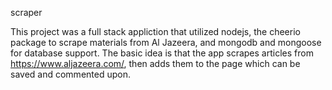 scraper

This project was a full stack appliction that utilized nodejs, the cheerio package to scrape materials from Al Jazeera, and mongodb and mongoose for database support. The basic idea is that the app scrapes articles from https://www.aljazeera.com/, then adds them to the page which can be saved and commented upon.

